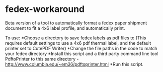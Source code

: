 # fedex-workaround
Beta version of a tool to automatically format a fedex paper shipment document to fit a 4x6 label profile, and automatically print.

To use:
*Choose a directory to save fedex labels as pdf files to (This requires default settings to use a 4x6 pdf thermal label, and the default printer set to CutePDF Writer) 
*Change the file paths in the code to match your fedex directory
*Install this script and a third party command line tool PdftoPrinter to this same directory - http://www.columbia.edu/~em36/pdftoprinter.html
*Run this script.
